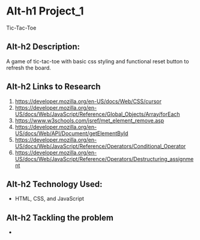 # Alt-h1 Project_1
Tic-Tac-Toe

## Alt-h2 Description:
A game of tic-tac-toe with basic css styling and functional reset button to refresh the board. 

## Alt-h2 Links to Research

1. https://developer.mozilla.org/en-US/docs/Web/CSS/cursor
2. https://developer.mozilla.org/en-US/docs/Web/JavaScript/Reference/Global_Objects/Array/forEach
3. https://www.w3schools.com/jsref/met_element_remove.asp
4. https://developer.mozilla.org/en-US/docs/Web/API/Document/getElementById
5. https://developer.mozilla.org/en-US/docs/Web/JavaScript/Reference/Operators/Conditional_Operator
6. https://developer.mozilla.org/en-US/docs/Web/JavaScript/Reference/Operators/Destructuring_assignment


## Alt-h2 Technology Used:
- HTML, CSS, and JavaScript

## Alt-h2 Tackling the problem
- 
